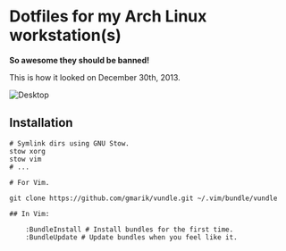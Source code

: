 # Dotfiles for my Arch Linux workstation(s)

**So awesome they should be banned!**

This is how it looked on December 30th, 2013.

![Desktop](https://dl.dropboxusercontent.com/u/3674268/dotfiles.jpg)

## Installation

~~~
# Symlink dirs using GNU Stow.
stow xorg
stow vim
# ...

# For Vim.

git clone https://github.com/gmarik/vundle.git ~/.vim/bundle/vundle

## In Vim:

    :BundleInstall # Install bundles for the first time.
    :BundleUpdate # Update bundles when you feel like it.
~~~
